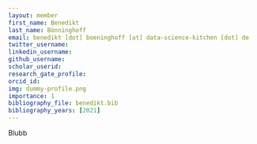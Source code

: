 ```yaml
---
layout: member
first_name: Benedikt
last_name: Bönninghoff
email: benedikt [dot] boeninghoff [at] data-science-kitchen [dot] de
twitter_username:
linkedin_username:
github_username:
scholar_userid:
research_gate_profile:
orcid_id:
img: dummy-profile.png
importance: 1
bibliography_file: benedikt.bib
bibliography_years: [2021]
---
```


Blubb
	

